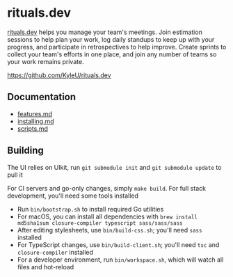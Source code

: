 # rituals.dev

[rituals.dev](https://rituals.dev) helps you manage your team's meetings. 
Join estimation sessions to help plan your work, log daily standups to keep up with your progress, and participate in retrospectives to help improve.
Create sprints to collect your team's efforts in one place, and join any number of teams so your work remains private. 

https://github.com/KyleU/rituals.dev

## Documentation

- [features.md](doc/features.md)
- [installing.md](doc/installing.md)
- [scripts.md](doc/scripts.md)

## Building

The UI relies on UIkit, run `git submodule init` and `git submodule update` to pull it

For CI servers and go-only changes, simply `make build`. For full stack development, you'll need some tools installed

- Run `bin/bootstrap.sh` to install required Go utilities
- For macOS, you can install all dependencies with `brew install md5sha1sum closure-compiler typescript sass/sass/sass`
- After editing stylesheets, use `bin/build-css.sh`; you'll need `sass` installed
- For TypeScript changes, use `bin/build-client.sh`; you'll need `tsc` and `closure-compiler` installed
- For a developer environment, run `bin/workspace.sh`, which will watch all files and hot-reload